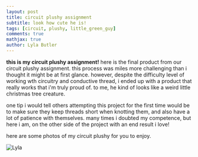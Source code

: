 ```yaml
---
layout: post
title: circuit plushy assignment
subtitle: look how cute he is!
tags: [circuit, plushy, little_green_guy]
comments: true
mathjax: true
author: Lyla Butler
---
```


**this is my circuit plushy assignment!**
here is the final product from our circuit plushy assignment. this process was miles more challenging than i thought it might be at first glance. however, despite the difficulty level of working wth circuitry and conductive thread, i ended up with a product that really works that i'm truly proud of. to me, he kind of looks like a weird little christmas tree creature.

one tip i would tell others attempting this project for the first time would be to make sure they keep threads short when knotting them, and also have a lot of patience with themselves. many times i doubted my competence, but here i am, on the other side of the project with an end result i love!

here are some photos of my circuit plushy for you to enjoy.

![Lyla](https://lylafbutler.github.io/assets/img/lylaphoto.jpeg)
